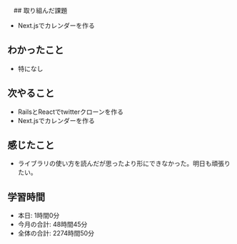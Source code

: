 　## 取り組んだ課題
- Next.jsでカレンダーを作る
## わかったこと
- 特になし
## 次やること
- RailsとReactでtwitterクローンを作る
- Next.jsでカレンダーを作る
## 感じたこと
- ライブラリの使い方を読んだが思ったより形にできなかった。明日も頑張りたい。
## 学習時間
- 本日: 1時間0分
- 今月の合計: 48時間45分
- 全体の合計: 2274時間50分

